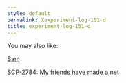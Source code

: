```yaml
---
style: default
permalink: Xexperiment-log-151-d
title: experiment-log-151-d
---
```

You may also like:

[Sam](http://scp-wiki.net/sam)

[SCP-2784: My friends have made a net](http://scp-wiki.net/scp-2784)
